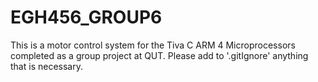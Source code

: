 # EGH456_GROUP6

This is a motor control system for the Tiva C ARM 4 Microprocessors completed as a group project at QUT. 
Please add to '.gitIgnore' anything that is necessary.
